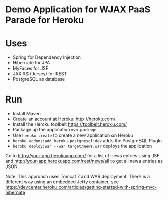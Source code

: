 Demo Application for WJAX PaaS Parade for Heroku
==================================================


# Uses

* Spring for Dependency Injection
* Hibernate for JPA
* MyFaces for JSF
* JAX RS (Jersey) for REST
* PostgreSQL as database


# Run

* Install Maven
* Create an account at Heroku: <http://heroku.com/>
* Install the Heroku toolbelt <https://toolbelt.heroku.com/>
* Package up the application `mvn package`
* Use `heroku create` to create a new application on Heroku
* `heroku addons:add heroku-postgresql:dev` adds the PostgreSQL PlugIn
* `heroku deploy:war --war target/news.war` deploys the application

Go to http://your-app.herokuapp.com/ for a list of news entries using JSF and http://your-app.herokuapp.com/rest/news/all to get all news entries as JSON.

Note: This approach uses Tomcat 7 and WAR deployment. There is a different way using an embedded Jetty container, see <https://devcenter.heroku.com/articles/getting-started-with-spring-mvc-hibernate> .

